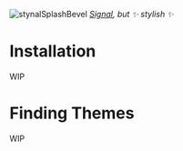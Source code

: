 ![stynalSplashBevel](https://github.com/Gapva/Stynal/assets/90116898/71cb1e33-c1a1-42de-872e-a3fe44874cb4)
*[Signal](https://signal.org/), but ✨ stylish ✨*

# Installation
WIP

# Finding Themes
WIP
